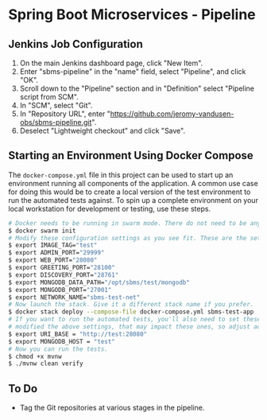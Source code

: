 # Spring Boot Microservices - Pipeline

## Jenkins Job Configuration

1. On the main Jenkins dashboard page, click "New Item".
2. Enter "sbms-pipeline" in the "name" field, select "Pipeline", and click "OK".
3. Scroll down to the "Pipeline" section and in "Definition" select "Pipeline script from SCM".
4. In "SCM", select "Git".
5. In "Repository URL", enter "https://github.com/jeromy-vandusen-obs/sbms-pipeline.git".
6. Deselect "Lightweight checkout" and click "Save".

## Starting an Environment Using Docker Compose

The `docker-compose.yml` file in this project can be used to start up an environment running all components of the
application. A common use case for doing this would be to create a local version of the test environment to run the
automated tests against. To spin up a complete environment on your local workstation for development or testing, use
these steps.

```bash
# Docker needs to be running in swarm mode. There do not need to be any other nodes in the swarm.
$ docker swarm init
# Modify these configuration settings as you see fit. These are the settings used for a test environment.
$ export IMAGE_TAG="test"
$ export ADMIN_PORT="29999"
$ export WEB_PORT="28080"
$ export GREETING_PORT="28100"
$ export DISCOVERY_PORT="28761"
$ export MONGODB_DATA_PATH="/opt/sbms/test/mongodb"
$ export MONGODB_PORT="27001"
$ export NETWORK_NAME="sbms-test-net"
# Now launch the stack. Give it a different stack name if you prefer.
$ docker stack deploy --compose-file docker-compose.yml sbms-test-app
# If you want to run the automated tests, you'll also need to set these configuration values. Note that if you've
# modified the above settings, that may impact these ones, so adjust accordingly.
$ export URI_BASE = "http://test:28080"
$ export MONGODB_HOST = "test"
# Now you can run the tests.
$ chmod +x mvnw
$ ./mvnw clean verify
```

## To Do

* Tag the Git repositories at various stages in the pipeline.
